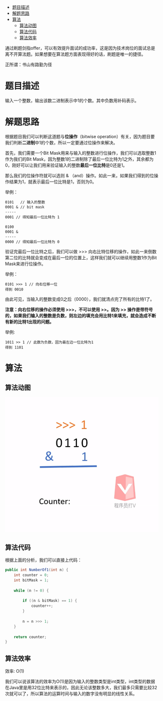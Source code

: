 - [题目描述](#题目描述)
- [解题思路](#解题思路)
- [算法](#算法)
  * [算法动图](#算法动图)
  * [算法代码](#算法代码)
  * [算法效率](#算法效率)

通过刷题剑指offer，可以有效提升面试的成功率，这是因为技术岗位的面试总是离不开算法题。如果想要在算法题方面表现得好的话，刷题是唯一的捷径。

正所谓：书山有路勤为径

# 题目描述

输入一个整数，输出该数二进制表示中1的个数。其中负数用补码表示。

# 解题思路

根据题目我们可以判断这道题与**位操作**（bitwise operation）有关，因为题目要我们判断**二进制**中1的个数，所以一定要通过位操作来解决。

首先，我们需要一个Bit Mask用来与输入的整数进行位操作，我们可以选取整数1作为我们的Bit Mask，因为整数1的二进制除了最后一位比特为1之外，其余都为0，刚好可以让我们用来验证输入的整数**最后一位比特**是0还是1。

那么我们的位操作符就可以选则 & （and）操作。如此一来，如果我们得到的位操作结果为1，就表示最后一位比特是1，否则为0。

举例：

```
0101   // 输入的整数
0001 & // bit mask
-----
0001 // 得知最后一位比特为 1

0100
0001 &
-----
0000 // 得知最后一位比特为 0
```

验证完最后一位比特之后，我们可以做 >>> 向右比特位移的操作，如此一来倒数第二位的比特就会变成在最后一位的位置上，这样我们就可以继续用整数1作为Bit Mask来进行位操作。

举例：

```
0101 >>> 1 // 向右位移一位
得到 0010
```

由此可见，当输入的整数变成0之后（0000），我们就清点完了所有的比特1了。

**注意：向右位移的操作必须使用 >>>，不可以使用 >>。因为 >> 操作是带符号的，如果我们输入的整数是负数，则左边的填充会用比特1来填充，就会造成不断有新的比特1出现的问题。**

举例:

```
1011 >> 1 // 此数为负数，因为最左边一位比特为1
得到 1101
```

# 算法

## 算法动图

![animation1](img/animation1.gif)

## 算法代码

根据上面的分析，我们可以直接上代码：

```java
public int NumberOf1(int n) {
    int counter = 0;
    int bitMask = 1;
    
    while (n != 0) {
        
        if ((n & bitMask) == 1) {
            counter++;
        }
        
        n = n >>> 1;
    }
    
    return counter;
}
```

## 算法效率

效率: O(1)

我们可以说该算法的效率为O(1)是因为输入的整数类型是int类型，int类型的数据在Java里是用32位比特来表示的，因此无论该整数多大，我们最多只需要比较32次就可以了，所以算法的运算时间与输入的数字没有明显的线性关系。
